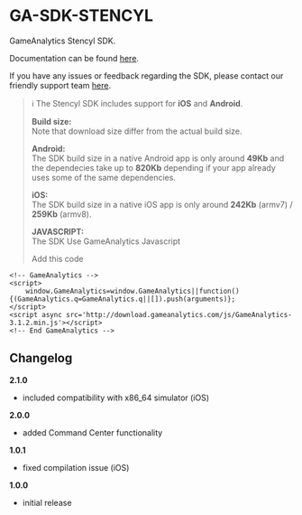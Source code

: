 GA-SDK-STENCYL
==========

GameAnalytics Stencyl SDK.

Documentation can be found [here](https://gameanalytics.com/docs/stencyl-sdk).

If you have any issues or feedback regarding the SDK, please contact our friendly support team [here](https://gameanalytics.com/contact).

> :information_source:
> The Stencyl SDK includes support for **iOS** and **Android**.
>   
> **Build size:**   
> Note that download size differ from the actual build size.   
>   
> **Android:**   
> The SDK build size in a native Android app is only around **49Kb** and the dependecies take up to **820Kb** depending if your app already uses some of the same dependencies.   
>   
> **iOS:**   
> The SDK build size in a native iOS app is only around **242Kb** (armv7) / **259Kb** (armv8).
>   
> **JAVASCRIPT:**   
> The SDK Use GameAnalytics Javascript
>   
>   Add this code 

	<!-- GameAnalytics -->
	<script>
		window.GameAnalytics=window.GameAnalytics||function(){(GameAnalytics.q=GameAnalytics.q||[]).push(arguments)};
	</script>
	<script async src='http://download.gameanalytics.com/js/GameAnalytics-3.1.2.min.js'></script>
	<!-- End GameAnalytics -->

Changelog
---------
<!--(CHANGELOG_TOP)-->
**2.1.0**
* included compatibility with x86_64 simulator (iOS)

**2.0.0**
* added Command Center functionality

**1.0.1**
* fixed compilation issue (iOS)

**1.0.0**
* initial release
